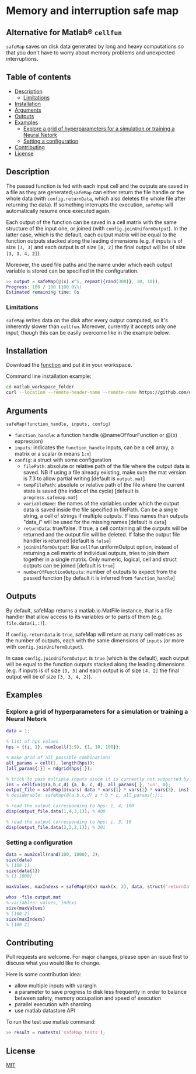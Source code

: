 # Memory and interruption safe map <!-- omit in toc -->
## Alternative for Matlab® `cellfun` <!-- omit in toc -->

`safeMap` saves on disk data generated by long and heavy computations so that you don't have to worry about memory problems and unexpected interruptions.

## Table of contents <!-- omit in toc -->


- [Description](#description)
  - [Limitations](#limitations)
- [Installation](#installation)
- [Arguments](#arguments)
- [Outputs](#outputs)
- [Examples](#examples)
  - [Explore a grid of hyperparameters for a simulation or training a Neural Netork](#explore-a-grid-of-hyperparameters-for-a-simulation-or-training-a-neural-netork)
  - [Setting a configuration](#setting-a-configuration)
- [Contributing](#contributing)
- [License](#license)

## Description

The passed function is fed with each input cell and the outputs are saved in a file as they are generated;`safeMap` can either return the file handle or the whole data (with `config.returnData`, which also deletes the whole file after returning the data). If something interrupts the execution, `safeMap` will automatically resume once executed again.

Each output of the function can be saved in a cell matrix with the same structure of the input one, or joined (with `config.joinUniformOutput`). In the latter case, which is the default, each output matrix will be equal to the function outputs stacked along the leading dimensions (e.g. if inputs is of size `[3, 3]` and each output is of size `[4, 2]` the final output will be of size `[3, 3, 4, 2]`).

Moreover, the used file paths and the name under which each output variable is stored can be specified in the configuration.
<!--When needed, the number of outputs can be manually specified (`config.numberOfFunctionOutputs`) otherwise it will be inferred.-->

```matlab
>> output = safeMap(@(x) x^5, repmat({rand(300)}, 10, 10));
Progress: 100 / 100 (100.0\%)
Estimated remaining time: 0s
```

### Limitations 

`safeMap` writes data on the disk after every output computed, so it's inherently slower than `cellfun`. Moreover, currently it accepts only one input, though this can be easily overcome like in the example below.

## Installation

Download the [function](https://github.com/download/ferrarodav/safemap/safeMap.m) and put it in your workspace.

Command line installation example:
```bash
cd matlab_workspace_folder
curl --location --remote-header-name --remote-name https://github.com/download/ferrarodav/safemap/safeMap.m
```

## Arguments

`safeMap(function_handle, inputs, config)`
- `function_handle`: a function handle (@nameOfYourFunction or @(x) expression)
- `inputs`: indicates the `function_handle` inputs, can be a cell array, a
    matrix or a scalar (`n` means `1:n`)
- `config`: a struct with some configuration
    - `filePath`: absolute or relative path of the file where the output data is saved. NB if using a file already existing, make sure the mat version is 7.3 to allow partial writing [default is `output.mat`]
    - `tempFilePath`: absolute or relative path of the file where the current state is saved (the index of the cycle) [default is `progress.safemap.mat`]
    - `variableName`: the names of the variables under which the output data is saved inside the file specified in filePath. Can be a single string, a cell of strings if multiple outputs. If less names than outputs "data_i" will be used for the missing names [default is `data`]
    - `returnData`: true/false. If true, a cell containing all the outputs will be returned and the output file will be deleted. If false the output file handler is returned [default is `false`]
    - `joinUniformOutput`: like `cellfun` uniformOutput option, instead of returning a cell matrix of individual outputs, tries to join them together in a single matrix. Only numeric, logical, cell and struct outputs can be joined [default is `true`]
    - `numberOfFunctionOutputs`: number of outputs to expect from the passed function [by default it is inferred from `function_handle`]

## Outputs

By default, safeMap returns a matlab.io.MatFile instance, that is a file handler that allow access to its variables or to parts of them (e.g. `file.data(i,:)`).

If `config.returnData` is `true`, safeMap will return as many cell matrices as the number of outputs, each with the same dimensions of `inputs` (or more with `config.joinUniformOutput`).

In case `config.joinUniformOutput` is `true` (which is the default), each output will be equal to the function outputs stacked along the leading dimensions (e.g. if inputs is of size `[3, 3]` and each output is of size `[4, 2]` the final output will be of size `[3, 3, 4, 2]`).

## Examples

### Explore a grid of hyperparameters for a simulation or training a Neural Netork

```matlab 
data = 1;

% list of hps values 
hps = {{i, 1}, num2cell(1:9), {1, 10, 100}};

% make grid of all possible combinations
all_params = cell(1, length(hps));
[all_params{:}] = ndgrid(hps{:});

% trick to pass multiple inputs since it is currently not supported by safeMap
ins = cellfun(@(a,b,c,d) {a, b, c, d}, all_params{:}, 'un', 0);
output_file = safeMap(@(vars) data * vars{1} * vars{2} * vars{3}, ins);
% desiderable: safeMap(@(a,b,c,d) a * b * c, all_params{:});

% read the output corresponding to hps: 1, 4, 100
disp(output_file.data(1,4,3,1)); % 400

% read the output corresponding to hps: i, 3, 10
disp(output_file.data(2,3,2,1)); % 30i
```

### Setting a configuration

```matlab
data = num2cell(rand(100, 1000), 2);
size(data) 
% [100 1]
size(data{1}) 
% [1 1000]

maxValues, maxIndexs = safeMap(@(x) maxk(x, 2), data, struct('returnData', true, 'variableNames', {'values', 'indexs'}));

whos -file output.mat 
% variables: values, indexs
size(maxValues) 
% [100 2]
size(maxIndexs) 
% [100 2]
```

## Contributing
Pull requests are welcome. For major changes, please open an issue first to discuss what you would like to change.

Here is some contribution idea:
- allow multiple inputs with varargin
- a parameter to save progress to disk less frequently in order to balance between safety, memory occupation and speed of execution
- parallel execution with sharding
- use matlab datastore API

To run the test use matlab command:
```matlab
>> result = runtests('safeMap_tests');
```

## License
[MIT](https://choosealicense.com/licenses/mit/)